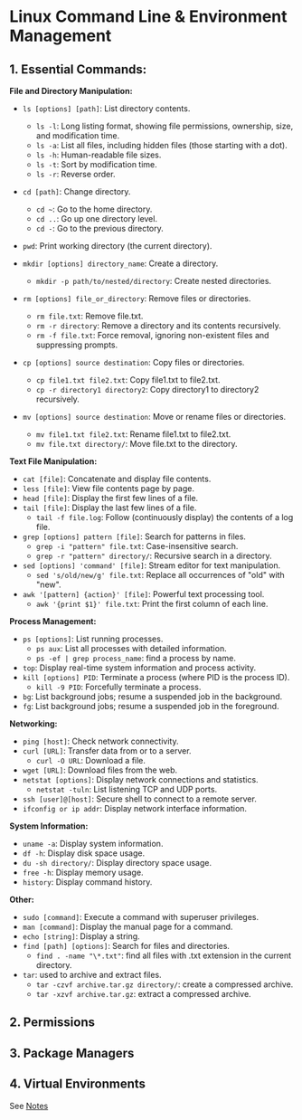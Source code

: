 # Linux Command Line & Environment Management

## 1. Essential Commands:

**File and Directory Manipulation:**

- `ls [options] [path]`: List directory contents.

  - `ls -l`: Long listing format, showing file permissions, ownership, size, and modification time.
  - `ls -a`: List all files, including hidden files (those starting with a dot).
  - `ls -h`: Human-readable file sizes.
  - `ls -t`: Sort by modification time.
  - `ls -r`: Reverse order.

- `cd [path]`: Change directory.

  - `cd ~`: Go to the home directory.
  - `cd ..`: Go up one directory level.
  - `cd -`: Go to the previous directory.

- `pwd`: Print working directory (the current directory).
- `mkdir [options] directory_name`: Create a directory.

  - `mkdir -p path/to/nested/directory`: Create nested directories.

- `rm [options] file_or_directory`: Remove files or directories.
  - `rm file.txt`: Remove file.txt.
  - `rm -r directory`: Remove a directory and its contents recursively.
  - `rm -f file.txt`: Force removal, ignoring non-existent files and suppressing prompts.
- `cp [options] source destination`: Copy files or directories.
  - `cp file1.txt file2.txt`: Copy file1.txt to file2.txt.
  - `cp -r directory1 directory2`: Copy directory1 to directory2 recursively.
- `mv [options] source destination`: Move or rename files or directories.
  - `mv file1.txt file2.txt`: Rename file1.txt to file2.txt.
  - `mv file.txt directory/`: Move file.txt to the directory.

**Text File Manipulation:**

- `cat [file]`: Concatenate and display file contents.
- `less [file]`: View file contents page by page.
- `head [file]`: Display the first few lines of a file.
- `tail [file]`: Display the last few lines of a file.
  - `tail -f file.log`: Follow (continuously display) the contents of a log file.
- `grep [options] pattern [file]`: Search for patterns in files.
  - `grep -i "pattern" file.txt`: Case-insensitive search.
  - `grep -r "pattern" directory/`: Recursive search in a directory.
- `sed [options] 'command' [file]`: Stream editor for text manipulation.
  - `sed 's/old/new/g' file.txt`: Replace all occurrences of "old" with "new".
- `awk '[pattern] {action}' [file]`: Powerful text processing tool.
  - `awk '{print $1}' file.txt`: Print the first column of each line.

**Process Management:**

- `ps [options]`: List running processes.
  - `ps aux`: List all processes with detailed information.
  - `ps -ef | grep process_name`: find a process by name.
- `top`: Display real-time system information and process activity.
- `kill [options] PID`: Terminate a process (where PID is the process ID).
  - `kill -9 PID`: Forcefully terminate a process.
- `bg`: List background jobs; resume a suspended job in the background.
- `fg`: List background jobs; resume a suspended job in the foreground.

**Networking:**

- `ping [host]`: Check network connectivity.
- `curl [URL]`: Transfer data from or to a server.
  - `curl -O URL`: Download a file.
- `wget [URL]`: Download files from the web.
- `netstat [options]`: Display network connections and statistics.
  - `netstat -tuln`: List listening TCP and UDP ports.
- `ssh [user]@[host]`: Secure shell to connect to a remote server.
- `ifconfig or ip addr`: Display network interface information.

**System Information:**

- `uname -a`: Display system information.
- `df -h`: Display disk space usage.
- `du -sh directory/`: Display directory space usage.
- `free -h`: Display memory usage.
- `history`: Display command history.

**Other:**

- `sudo [command]`: Execute a command with superuser privileges.
- `man [command]`: Display the manual page for a command.
- `echo [string]`: Display a string.
- `find [path] [options]`: Search for files and directories.
  - `find . -name "\*.txt"`: find all files with .txt extension in the current directory.
- `tar`: used to archive and extract files.
  - `tar -czvf archive.tar.gz directory/`: create a compressed archive.
  - `tar -xzvf archive.tar.gz`: extract a compressed archive.

## 2. Permissions

## 3. Package Managers

## 4. Virtual Environments

See [Notes](./notes.md)
